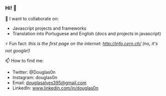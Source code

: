 ### Hi! 👋

👯 I want to collaborate on:
   * Javascript projects and frameworks
   * Translation into Portuguese and English (docs and projects in javascript)

⚡ Fun fact:
   *this is the first page on the internet: http://info.cern.ch/
   (no, it's not google!)*

📫 How to find me:
   * Twitter: @Douglas0n
   * Instagram: douglas0n
   * Email: douglasalves395@gmail.com
   * LinkedIn: www.linkedin.com/in/douglas0n 


<!--
**Douglas0n/douglas0n** is a ✨ _special_ ✨ repository because its `README.md` (this file) appears on your GitHub profile.

Here are some ideas to get you started:

- 🔭 I’m currently working on ...
- 🌱 I’m currently learning ...
- 👯 I’m looking to collaborate on ...
- 🤔 I’m looking for help with ...
- 💬 Ask me about ...
- 📫 How to reach me: ...
- 😄 Pronouns: ...
- ⚡ Fun fact: ...
-->
